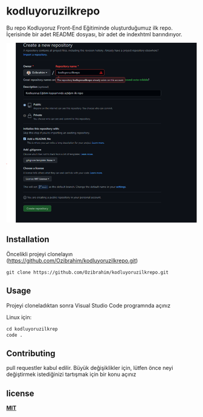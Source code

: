 # kodluyoruzilkrepo
Bu repo Kodluyoruz Front-End Eğitiminde oluşturduğumuz ilk repo. İçerisinde bir adet README dosyası, bir adet de indexhtml barındırıyor.

![github](image.PNG)

## Installation
Öncelikli projeyi clonelayın (https://github.com/Ozibrahim/kodluyoruzilkrepo.git)
```
git clone https://github.com/Ozibrahim/kodluyoruzilkrepo.git
````

## Usage

Projeyi cloneladıktan sonra Visual Studio Code programnda açınız

Linux için:

```
cd kodluyoruzilkrep
code .
```
## Contributing
pull requestler kabul edilir. Büyük değişiklikler için, lütfen önce neyi değiştirmek istediğinizi tartışmak için bir konu açınız

## license

[**MIT**](https://choosealicense.com/licenses/mit/)